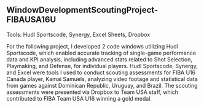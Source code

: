 ## WindowDevelopmentScoutingProject-FIBAUSA16U

Tools: Hudl Sportscode, Synergy, Excel Sheets, Dropbox

For the following project, I developed 2 code windows utilizing Hudl Sportscode, which enabled accurate tracking of single-game performance data and KPI analysis, including advanced stats related to Shot Selection, Playmaking, and Defense, for individual players. Hudl Sportscode, Synergy, and 
Excel were tools I used to conduct scouting assessments for FIBA U16 Canada player, Kamai Samuels, analyzing video footage and statistical data from games against Dominican Republic, Uruguay, and Brazil. The scouting assessments were presented via Dropbox to Team USA staff, which contributed to 
FIBA Team USA U16 winning a gold medal.
